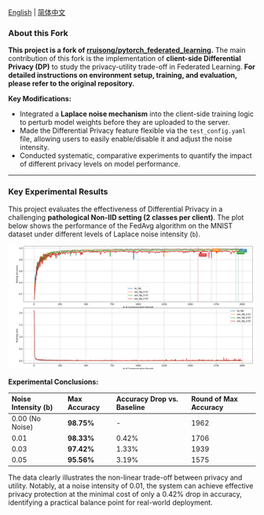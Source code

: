 [English](README.md) | [简体中文](README.zh-CN.md)
### **About this Fork**

**This project is a fork of [rruisong/pytorch_federated_learning](https://github.com/rruisong/pytorch_federated_learning).** The main contribution of this fork is the implementation of **client-side Differential Privacy (DP)** to study the privacy-utility trade-off in Federated Learning. **For detailed instructions on environment setup, training, and evaluation, please refer to the original repository.**

**Key Modifications:**
* Integrated a **Laplace noise mechanism** into the client-side training logic to perturb model weights before they are uploaded to the server.
* Made the Differential Privacy feature flexible via the `test_config.yaml` file, allowing users to easily enable/disable it and adjust the noise intensity.
* Conducted systematic, comparative experiments to quantify the impact of different privacy levels on model performance.
---

### **Key Experimental Results**

This project evaluates the effectiveness of Differential Privacy in a challenging **pathological Non-IID setting (2 classes per client)**. The plot below shows the performance of the FedAvg algorithm on the MNIST dataset under different levels of Laplace noise intensity (`b`).

![Federated Learning LDP Comparison](<figures/FedAvg_LeNet_MNist_NIID_LDP_Comparison_Annotated.png>)

**Experimental Conclusions:**

| Noise Intensity (b) | Max Accuracy | Accuracy Drop vs. Baseline | Round of Max Accuracy |
| :--- | :--- | :--- | :--- |
| 0.00 (No Noise) | **98.75%** | - | 1962 |
| 0.01 | **98.33%** | 0.42% | 1706 |
| 0.03 | **97.42%** | 1.33% | 1939 |
| 0.05 | **95.56%** | 3.19% | 1575 |

The data clearly illustrates the non-linear trade-off between privacy and utility. Notably, at a noise intensity of 0.01, the system can achieve effective privacy protection at the minimal cost of only a 0.42% drop in accuracy, identifying a practical balance point for real-world deployment.





